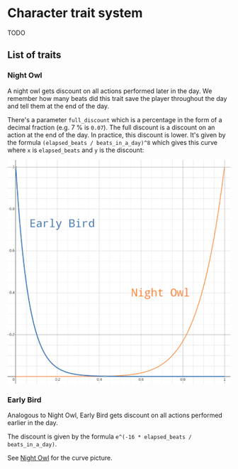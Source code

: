 # Character trait system

TODO

## List of traits

### Night Owl

A night owl gets discount on all actions performed later in the day.
We remember how many beats did this trait save the player throughout the day and tell them at the end of the day.

There's a parameter `full_discount` which is a percentage in the form of a decimal fraction (e.g. 7 % is `0.07`).
The full discount is a discount on an action at the end of the day.
In practice, this discount is lower.
It's given by the formula `(elapsed_beats / beats_in_a_day)^8` which gives this curve where `x` is `elapsed_beats` and `y` is the discount:

![Early Bird and Night Owl curves](assets/early_bird_night_owl_curves.png)

### Early Bird

Analogous to Night Owl, Early Bird gets discount on all actions performed earlier in the day.

The discount is given by the formula `e^(-16 * elapsed_beats / beats_in_a_day)`.

See [Night Owl](#night-owl) for the curve picture.
